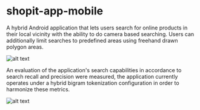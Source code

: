 # shopit-app-mobile

A hybrid Android application that lets users search for online products in their 
local vicinity with the ability to do camera based searching. Users can additionally 
limit searches to predefined areas using freehand drawn polygon areas.

![alt text](https://res.cloudinary.com/dj7k0lade/image/upload/v1531765537/github/shopit-map.png)

An evaluation of the application's search capabilities in accordance to search recall and precision were measured,
the application currently operates under a hybrid bigram tokenization configuration in order to harmonize these metrics.

![alt text](https://res.cloudinary.com/dj7k0lade/image/upload/v1531765962/github/evaluation-shopit.png)
